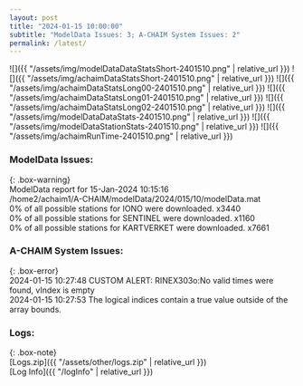 ```yaml
---
layout: post
title: "2024-01-15 10:00:00"
subtitle: "ModelData Issues: 3; A-CHAIM System Issues: 2"
permalink: /latest/
---
```


![]({{ "/assets/img/modelDataDataStatsShort-2401510.png" | relative_url }})
![]({{ "/assets/img/achaimDataStatsShort-2401510.png" | relative_url }})
![]({{ "/assets/img/achaimDataStatsLong00-2401510.png" | relative_url }})
![]({{ "/assets/img/achaimDataStatsLong01-2401510.png" | relative_url }})
![]({{ "/assets/img/achaimDataStatsLong02-2401510.png" | relative_url }})
![]({{ "/assets/img/modelDataDataStats-2401510.png" | relative_url }})
![]({{ "/assets/img/modelDataStationStats-2401510.png" | relative_url }})
![]({{ "/assets/img/achaimRunTime-2401510.png" | relative_url }})


### ModelData Issues:  
  
{: .box-warning}  
 ModelData report for 15-Jan-2024 10:15:16   
 /home2/achaim1/A-CHAIM/modelData/2024/015/10/modelData.mat   
 0% of all possible stations for IONO were downloaded. x3440   
 0% of all possible stations for SENTINEL were downloaded. x1160   
 0% of all possible stations for KARTVERKET were downloaded. x7661   
  
### A-CHAIM System Issues:  
  
{: .box-error}  
2024-01-15 10:27:48 CUSTOM ALERT: RINEX303o:No valid times were found, vIndex is empty  
2024-01-15 10:27:53 The logical indices contain a true value outside of the array bounds.  

### Logs:  
  
{: .box-note}  
[Logs.zip]({{ "/assets/other/logs.zip" | relative_url }})  
[Log Info]({{ "/logInfo" | relative_url }})  
